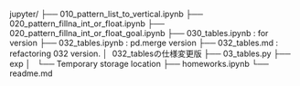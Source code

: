 jupyter/
├── 010_pattern_list_to_vertical.ipynb 
├── 020_pattern_fillna_int_or_float.ipynb
├── 020_pattern_fillna_int_or_float_goal.ipynb
├── 030_tables.ipynb : for version
├── 032_tables.ipynb : pd.merge version
├── 032_tables.md    : refactoring 032 version.
│                      032_tablesの仕様変更版
├── 03_tables.py
├── exp
│   └──  Temporary storage location
├── homeworks.ipynb
└── readme.md

